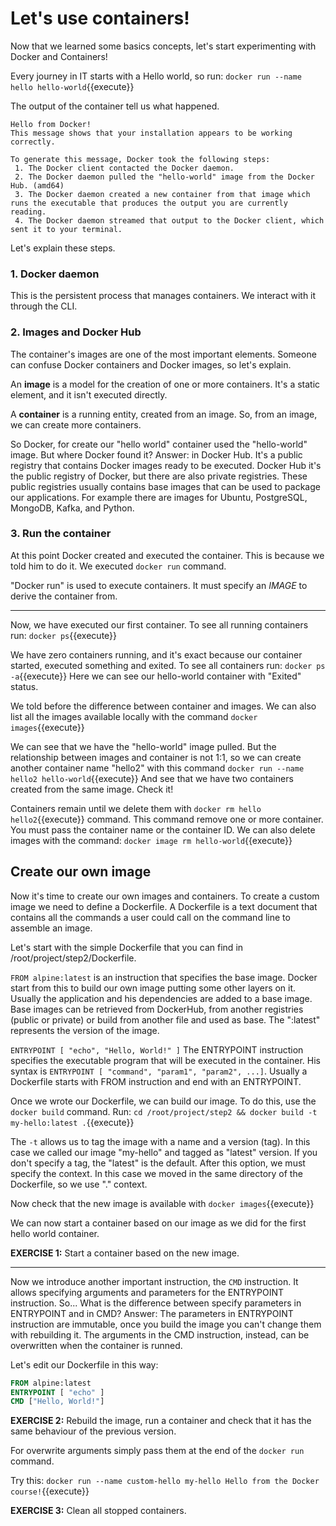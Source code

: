 # Let's use containers!

Now that we learned some basics concepts, let's start experimenting with Docker and Containers!

Every journey in IT starts with a Hello world, so run:
`docker run --name hello hello-world`{{execute}} 

The output of the container tell us what happened.

```
Hello from Docker!
This message shows that your installation appears to be working correctly.

To generate this message, Docker took the following steps:
 1. The Docker client contacted the Docker daemon.
 2. The Docker daemon pulled the "hello-world" image from the Docker Hub. (amd64)
 3. The Docker daemon created a new container from that image which runs the executable that produces the output you are currently reading.
 4. The Docker daemon streamed that output to the Docker client, which sent it to your terminal.
```

Let's explain these steps.

### 1. Docker daemon
This is the persistent process that manages containers. We interact with it through the CLI.

### 2. Images and Docker Hub
The container's images are one of the most important elements. Someone can confuse Docker containers and Docker images, so let's explain.

An **image** is a model for the creation of one or more containers. It's a static element, and it isn't executed directly.

A **container** is a running entity, created from an image. So, from an image, we can create more containers.

So Docker, for create our "hello world" container used the "hello-world" image. But where Docker found it? Answer: in Docker Hub. It's a public registry that contains Docker images ready to be executed. Docker Hub it's the public registry of Docker, but there are also private registries. These public registries usually contains base images that can be used to package our applications. For example there are images for Ubuntu, PostgreSQL, MongoDB, Kafka, and Python.

### 3. Run the container
At this point Docker created and executed the container. This is because we told him to do it. We executed `docker run` command. 

"Docker run" is used to execute containers. It must specify an *IMAGE* to derive the container from. 

---

Now, we have executed our first container. To see all running containers run:
`docker ps`{{execute}} 

We have zero containers running, and it's exact because our container started, executed something and exited. To see all containers run:
`docker ps -a`{{execute}}
Here we can see our hello-world container with "Exited" status. 

We told before the difference between container and images. We can also list all the images available locally with the command `docker images`{{execute}}

We can see that we have the "hello-world" image pulled. But the relationship between images and container is not 1:1, so we can create another container name "hello2" with this command
`docker run --name hello2 hello-world`{{execute}} 
And see that we have two containers created from the same image. Check it!

Containers remain until we delete them with `docker rm hello hello2`{{execute}} command. This command remove one or more container. You must pass the container name or the container ID.
We can also delete images with the command:
`docker image rm hello-world`{{execute}} 

## Create our own image

Now it's time to create our own images and containers. To create a custom image we need to define a Dockerfile. A Dockerfile is a text document that contains all the commands a user could call on the command line to assemble an image. 

Let's start with the simple Dockerfile that you can find in /root/project/step2/Dockerfile. 

`FROM alpine:latest` is an instruction that specifies the base image. Docker start from this to build our own image putting some other layers on it. Usually the application and his dependencies are added to a base image. Base images can be retrieved from DockerHub, from another registries (public or private) or build from another file and used as base. The ":latest" represents the version of the image. 

`ENTRYPOINT [ "echo", "Hello, World!" ]` The ENTRYPOINT instruction specifies the executable program that will be executed in the container. His syntax is `ENTRYPOINT [ "command", "param1", "param2", ...]`. Usually a Dockerfile starts with FROM instruction and end with an ENTRYPOINT.

Once we wrote our Dockerfile, we can build our image. To do this, use the `docker build` command. Run:
`cd /root/project/step2 && docker build -t my-hello:latest .`{{execute}}

The `-t` allows us to tag the image with a name and a version (tag). In this case we called our image "my-hello" and tagged as "latest" version. If you don't specify a tag, the "latest" is the default. After this option, we must specify the context. In this case we moved in the same directory of the Dockerfile, so we use "." context.

Now check that the new image is available with `docker images`{{execute}}

We can now start a container based on our image as we did for the first hello world container.

**EXERCISE 1:** Start a container based on the new image.

---

Now we introduce another important instruction, the `CMD` instruction. It allows specifying arguments and parameters for the ENTRYPOINT instruction. 
So... What is the difference between specify parameters in ENTRYPOINT and in CMD?
Answer: The parameters in ENTRYPOINT instruction are immutable, once you build the image you can't change them with rebuilding it. The arguments in the CMD instruction, instead, can be overwritten when the container is runned.

Let's edit our Dockerfile in this way:
```Dockerfile
FROM alpine:latest
ENTRYPOINT [ "echo" ]
CMD ["Hello, World!"]
```

**EXERCISE 2:** Rebuild the image, run a container and check that it has the same behaviour of the previous version.

For overwrite arguments simply pass them at the end of the `docker run` command.

Try this: `docker run --name custom-hello my-hello Hello from the Docker course!`{{execute}}

**EXERCISE 3:** Clean all stopped containers.